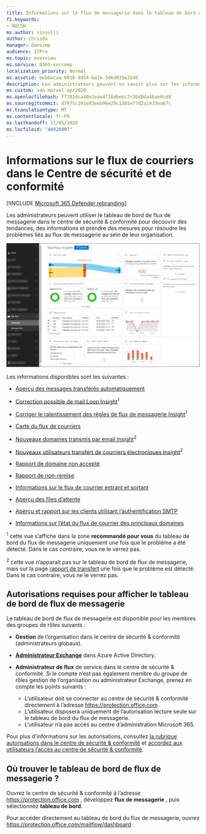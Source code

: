 ```yaml
---
title: Informations sur le flux de messagerie dans le tableau de bord de flux de messagerie
f1.keywords:
- NOCSH
ms.author: siosulli
author: chrisda
manager: dansimp
audience: ITPro
ms.topic: overview
ms.service: O365-seccomp
localization_priority: Normal
ms.assetid: beb6acaa-6016-4d54-ba7e-3d6d035e2b46
description: Les administrateurs peuvent en savoir plus sur les informations et les rapports disponibles dans le tableau de bord de flux de messagerie dans le centre de sécurité & conformité.
ms.custom: seo-marvel-apr2020
ms.openlocfilehash: f7781dca48e1eae4716dbe6c7c3b40da4bae0cd8
ms.sourcegitcommit: d7975c391e03eeb96e29c1d02e77d2a1433ea67c
ms.translationtype: MT
ms.contentlocale: fr-FR
ms.lasthandoff: 11/05/2020
ms.locfileid: "48920007"
---
```

# <a name="mail-flow-insights-in-the-security--compliance-center"></a>Informations sur le flux de courriers dans le Centre de sécurité et de conformité

[!INCLUDE [Microsoft 365 Defender rebranding](../includes/microsoft-defender-for-office.md)]


Les administrateurs peuvent utiliser le tableau de bord de flux de messagerie dans le centre de sécurité & conformité pour découvrir des tendances, des informations et prendre des mesures pour résoudre les problèmes liés au flux de messagerie au sein de leur organisation.

![Tableau de bord de flux de messagerie dans le centre de sécurité & conformité](../../media/mail-flow-dashboard-v2.png)

Les informations disponibles sont les suivantes :

- [Aperçu des messages transférés automatiquement](mfi-auto-forwarded-messages-report.md)

- [Correction possible de mail Loop Insight](mfi-mail-loop-insight.md)<sup>1</sup>

- [Corriger le ralentissement des règles de flux de messagerie Insight](mfi-slow-mail-flow-rules-insight.md)<sup>1</sup>

- [Carte du flux de courriers](mfi-mail-flow-map-report.md)

- [Nouveaux domaines transmis par email Insight](mfi-new-domains-being-forwarded-email.md)<sup>2</sup>

- [Nouveaux utilisateurs transfert de courriers électroniques Insight](mfi-new-users-forwarding-email.md)<sup>2</sup>

- [Rapport de domaine non accepté](mfi-non-accepted-domain-report.md)

- [Rapport de non-remise](mfi-non-delivery-report.md)

- [Informations sur le flux de courrier entrant et sortant](mfi-outbound-and-inbound-mail-flow.md)

- [Aperçu des files d’attente](mfi-queue-alerts-and-queues.md)

- [Aperçu et rapport sur les clients utilisant l’authentification SMTP](mfi-smtp-auth-clients-report.md)

- [Informations sur l’état du flux de courrier des principaux domaines](mfi-domain-mail-flow-status-insight.md)

<sup>1</sup> cette vue s’affiche dans la zone **recommandé pour vous** du tableau de bord du flux de messagerie uniquement une fois que le problème a été détecté. Dans le cas contraire, vous ne le verrez pas.

<sup>2</sup> cette vue n’apparaît pas sur le tableau de bord de flux de messagerie, mais sur la page [rapport de transfert](view-mail-flow-reports.md#forwarding-report) une fois que le problème est détecté. Dans le cas contraire, vous ne le verrez pas.

## <a name="permissions-required-to-view-the-mail-flow-dashboard"></a>Autorisations requises pour afficher le tableau de bord de flux de messagerie

Le tableau de bord de flux de messagerie est disponible pour les membres des groupes de rôles suivants :

- **Gestion** de l’organisation dans le centre de sécurité & conformité (administrateurs globaux).

- **[Administrateur Exchange](https://docs.microsoft.com/azure/active-directory/users-groups-roles/directory-assign-admin-roles#exchange-administrator)** dans Azure Active Directory.

- **Administrateur de flux** de service dans le centre de sécurité & conformité. Si le compte n’est pas également membre du groupe de rôles gestion de l’organisation ou administrateur Exchange, prenez en compte les points suivants :
  - L’utilisateur doit se connecter au centre de sécurité & conformité directement à l’adresse <https://protection.office.com> .
  - L’utilisateur disposera uniquement de l’autorisation lecture seule sur le tableau de bord du flux de messagerie.
  - L’utilisateur n’a pas accès au centre d’administration Microsoft 365.

Pour plus d’informations sur les autorisations, consultez [la rubrique autorisations dans le centre de sécurité & conformité](permissions-in-the-security-and-compliance-center.md) et [accordez aux utilisateurs l’accès au centre de sécurité & conformité](grant-access-to-the-security-and-compliance-center.md).

## <a name="where-to-find-the-mail-flow-dashboard"></a>Où trouver le tableau de bord de flux de messagerie ?

Ouvrez le centre de sécurité & conformité à l’adresse <https://protection.office.com> , développez **flux de messagerie** , puis sélectionnez **tableau de bord**.

Pour accéder directement au tableau de bord du flux de messagerie, ouvrez <https://protection.office.com/mailflow/dashboard> .
